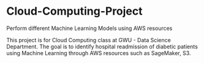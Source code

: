 # Cloud-Computing-Project
Perform different Machine Learning Models using AWS resources

This project is for Cloud Computing class at GWU - Data Science Department. 
The goal is to identify hospital readmission of diabetic patients using Machine Learning through AWS resources such as SageMaker, S3.
